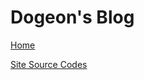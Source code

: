 # Dogeon's Blog

[Home](dogeon188.github.io)

[Site Source Codes](https://github.com/Dogeon188/dogeon188.github.io)
